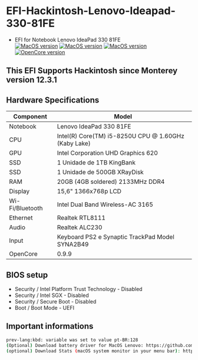 # EFI-Hackintosh-Lenovo-Ideapad-330-81FE
 
- EFI for Notebook Lenovo IdeaPad 330 81FE \
[![MacOS version](https://img.shields.io/badge/Monterey-12.7.3-informational.svg)](https://www.apple.com/macos) [![MacOS version](https://img.shields.io/badge/Ventura-13.6.4-informational.svg)](https://www.apple.com/macos) [![MacOS version](https://img.shields.io/badge/Sonoma-14.3.1-informational.svg)](https://www.apple.com/macos) \
[![OpenCore version](https://img.shields.io/badge/OpenCore-0.9.9-informational.svg)](https://github.com/acidanthera/OpenCorePkg)

## This EFI Supports Hackintosh since Monterey version 12.3.1

## Hardware Specifications

| Component        | Model                                                |
| ---------------- | -----------------------------------------------------|
| Notebook         | Lenovo IdeaPad 330 81FE                              |
| CPU              | Intel(R) Core(TM) i5-8250U CPU @ 1.60GHz (Kaby Lake) |
| GPU              | Intel Corporation UHD Graphics 620                   |
| SSD              | 1 Unidade de 1TB KingBank                            |
| SSD              | 1 Unidade de 500GB XRayDisk                          |
| RAM              | 20GB (4GB soldered) 2133MHz DDR4                     |
| Display          | 15,6" 1366x768p LCD                                  |
| Wi-Fi/Bluetooth  | Intel Dual Band Wireless-AC 3165                     |
| Ethernet         | Realtek RTL8111                                      |
| Audio            | Realtek ALC230                                       |
| Input            | Keyboard PS2 e Synaptic TrackPad Model SYNA2B49      |                                  
| OpenCore   	   | 0.9.9          		                          |

## BIOS setup

- Security / Intel Platform Trust Technology - Disabled
- Security / Intel SGX - Disabled
- Security / Secure Boot - Disabled
- Boot / Boot Mode - UEFI

## Important informations

```bash
prev-lang:kbd: variable was set to value pt-BR:128
(Optional) Download battery driver for MacOS Lenovo: https://github.com/zhen-zen/YogaSMC
(optional) Download Stats (macOS system monitor in your menu bar): https://github.com/exelban/stats
```
